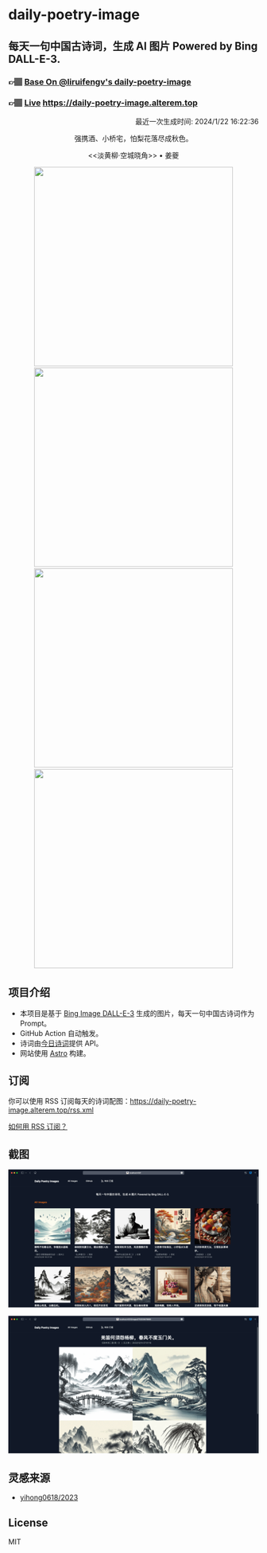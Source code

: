 
# daily-poetry-image

## 每天一句中国古诗词，生成 AI 图片 Powered by Bing DALL-E-3.

### 👉🏽 [Base On @liruifengv's daily-poetry-image](https://github.com/liruifengv/daily-poetry-image)

### 👉🏽 [Live](https://daily-poetry-image.alterem.top/) https://daily-poetry-image.alterem.top

<p align="right">
  最近一次生成时间: 2024/1/22 16:22:36
</p>
<p align="center">
强携酒、小桥宅，怕梨花落尽成秋色。
</p>
<p align="center">
<<淡黄柳·空城晓角>> • 姜夔
</p>
<p align="center">
<img src="https://tse4.mm.bing.net/th/id/OIG.6xoQ3yOsKTcu0dbRudYG" height="400" width="400" />
<img src="https://tse1.mm.bing.net/th/id/OIG.hMxSVkEzxOPC_vWwewY1" height="400" width="400" />
<img src="https://tse2.mm.bing.net/th/id/OIG.gmXksR3wopbu8mjceYka" height="400" width="400" />
<img src="https://tse4.mm.bing.net/th/id/OIG.89YYzAmPuS0M0cV2el_5" height="400" width="400" />
</p>

## 项目介绍

-   本项目是基于 [Bing Image DALL-E-3](https://www.bing.com/images/create) 生成的图片，每天一句中国古诗词作为 Prompt。
-   GitHub Action 自动触发。
-   诗词由[今日诗词](https://www.jinrishici.com/)提供 API。
-   网站使用 [Astro](https://astro.build) 构建。

## 订阅

你可以使用 RSS 订阅每天的诗词配图：https://daily-poetry-image.alterem.top/rss.xml

[如何用 RSS 订阅？](https://zhuanlan.zhihu.com/p/55026716)

## 截图

![图片列表](./screenshots/Snipaste_2023-12-28_21-00-26.png)

![图片详情](./screenshots/Snipaste_2023-12-28_21-00-53.png)

## 灵感来源

-   [yihong0618/2023](https://github.com/yihong0618/2023)

## License

MIT

